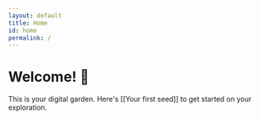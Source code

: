 ```yaml
---
layout: default
title: Home
id: home
permalink: /
---
```


<div>
  <h1>Welcome! 🌱</h1>
  <p>This is your digital garden. Here's [[Your first seed]] to get started on your exploration.</p>
</div>
